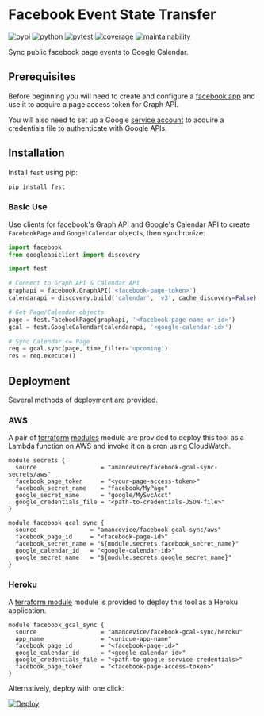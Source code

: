 # Facebook Event State Transfer

![pypi](https://img.shields.io/pypi/v/fest?color=yellow&logo=python&logoColor=eee&style=flat-square)
![python](https://img.shields.io/pypi/pyversions/fest?logo=python&logoColor=eee&style=flat-square)
[![pytest](https://img.shields.io/github/workflow/status/amancevice/fest/pytest?logo=github&style=flat-square)](https://github.com/amancevice/fest/actions)
[![coverage](https://img.shields.io/codeclimate/coverage/amancevice/fest?logo=code-climate&style=flat-square)](https://codeclimate.com/github/amancevice/fest/test_coverage)
[![maintainability](https://img.shields.io/codeclimate/maintainability/amancevice/fest?logo=code-climate&style=flat-square)](https://codeclimate.com/github/amancevice/fest/maintainability)

Sync public facebook page events to Google Calendar.

## Prerequisites

Before beginning you will need to create and configure a [facebook app](./docs/facebook.md#facebook) and use it to acquire a page access token for Graph API.

You will also need to set up a Google [service account](./docs/google.md#google) to acquire a credentials file to authenticate with Google APIs.

## Installation

Install `fest` using pip:

```bash
pip install fest
```

### Basic Use

Use clients for facebook's Graph API and Google's Calendar API to create `FacebookPage` and `GoogelCalendar` objects, then synchronize:

```python
import facebook
from googleapiclient import discovery

import fest

# Connect to Graph API & Calendar API
graphapi = facebook.GraphAPI('<facebook-page-token>')
calendarapi = discovery.build('calendar', 'v3', cache_discovery=False)

# Get Page/Calendar objects
page = fest.FacebookPage(graphapi, '<facebook-page-name-or-id>')
gcal = fest.GoogleCalendar(calendarapi, '<google-calendar-id>')

# Sync Calendar <= Page
req = gcal.sync(page, time_filter='upcoming')
res = req.execute()
```

## Deployment

Several methods of deployment are provided.

### AWS

A pair of [terraform](https://github.com/amancevice/terraform-aws-facebook-gcal-sync) [modules](https://github.com/amancevice/terraform-aws-facebook-gcal-sync-secrets) module are provided to deploy this tool as a Lambda function on AWS and invoke it on a cron using CloudWatch.

```hcl
module secrets {
  source                  = "amancevice/facebook-gcal-sync-secrets/aws"
  facebook_page_token     = "<your-page-access-token>"
  facebook_secret_name    = "facebook/MyPage"
  google_secret_name      = "google/MySvcAcct"
  google_credentials_file = "<path-to-credentials-JSON-file>"
}

module facebook_gcal_sync {
  source               = "amancevice/facebook-gcal-sync/aws"
  facebook_page_id     = "<facebook-page-id>"
  facebook_secret_name = "${module.secrets.facebook_secret_name}"
  google_calendar_id   = "<google-calendar-id>"
  google_secret_name   = "${module.secrets.google_secret_name}"
}
```

### Heroku

A [terraform module](https://github.com/amancevice/terraform-heroku-facebook-gcal-sync) module is provided to deploy this tool as a Heroku application.

```hcl
module facebook_gcal_sync {
  source                  = "amancevice/facebook-gcal-sync/heroku"
  app_name                = "<unique-app-name"
  facebook_page_id        = "<facebook-page-id>"
  google_calendar_id      = "<google-calendar-id>"
  google_credentials_file = "<path-to-google-service-credentials>"
  facebook_page_token     = "<facebook-page-access-token>"
}
```


Alternatively, deploy with one click:

[![Deploy](https://www.herokucdn.com/deploy/button.svg)](https://heroku.com/deploy)
